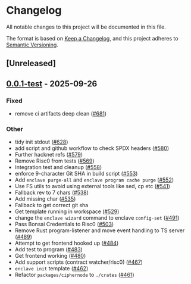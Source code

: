 # Changelog
All notable changes to this project will be documented in this file.

The format is based on [Keep a Changelog](https://keepachangelog.com/en/1.0.0/),
and this project adheres to [Semantic Versioning](https://semver.org/spec/v2.0.0.html).

## [Unreleased]

## [0.0.1-test](https://github.com/gnosisguild/enclave/releases/tag/e3-cli-v0.0.1-test) - 2025-09-26

### Fixed
- remove ci artifacts deep clean ([#681](https://github.com/gnosisguild/enclave/pull/681))

### Other
- tidy init stdout ([#628](https://github.com/gnosisguild/enclave/pull/628))
- add script and github workflow to check SPDX headers ([#580](https://github.com/gnosisguild/enclave/pull/580))
- Further hacknet refs ([#579](https://github.com/gnosisguild/enclave/pull/579))
- Remove Risc0 from tests ([#569](https://github.com/gnosisguild/enclave/pull/569))
- Integration test and cleanup ([#558](https://github.com/gnosisguild/enclave/pull/558))
- enforce 9-character Git SHA in build script ([#553](https://github.com/gnosisguild/enclave/pull/553))
- Add `enclave purge-all` and `enclave program cache purge`  ([#552](https://github.com/gnosisguild/enclave/pull/552))
- Use FS utils to avoid using external tools like sed, cp etc ([#541](https://github.com/gnosisguild/enclave/pull/541))
- Fallback rev to 7 chars ([#538](https://github.com/gnosisguild/enclave/pull/538))
- Add missing char ([#535](https://github.com/gnosisguild/enclave/pull/535))
- Fallback to get correct git sha
- Get template running in workspace ([#529](https://github.com/gnosisguild/enclave/pull/529))
- change the `enclave wizard` command to enclave `config-set` ([#491](https://github.com/gnosisguild/enclave/pull/491))
- Pass Bonsai Credentials to Risc0 ([#503](https://github.com/gnosisguild/enclave/pull/503))
- Remove Rust program-listener and move event handling to TS server ([#489](https://github.com/gnosisguild/enclave/pull/489))
- Attempt to get frontend hooked up ([#484](https://github.com/gnosisguild/enclave/pull/484))
- Add test to program ([#483](https://github.com/gnosisguild/enclave/pull/483))
- Get frontend working ([#480](https://github.com/gnosisguild/enclave/pull/480))
- Add support scripts (contract watcher/risc0)  ([#467](https://github.com/gnosisguild/enclave/pull/467))
- `enclave init` template ([#462](https://github.com/gnosisguild/enclave/pull/462))
- Refactor `packages/ciphernode` to `./crates` ([#461](https://github.com/gnosisguild/enclave/pull/461))
